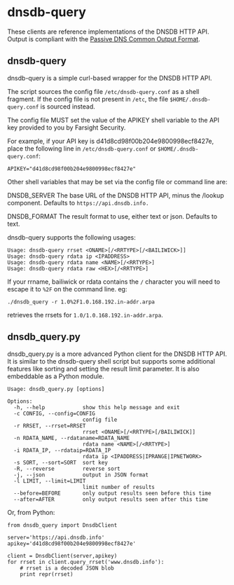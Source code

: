 dnsdb-query
===========

These clients are reference implementations of the DNSDB HTTP API.  Output is
compliant with the [Passive DNS Common Output Format](http://tools.ietf.org/html/draft-dulaunoy-kaplan-passive-dns-cof-01).

dnsdb-query
-----------

dnsdb-query is a simple curl-based wrapper for the DNSDB HTTP API.

The script sources the config file `/etc/dnsdb-query.conf` as a shell fragment.
If the config file is not present in `/etc`, the file `$HOME/.dnsdb-query.conf`
is sourced instead.

The config file MUST set the value of the APIKEY shell variable to the API
key provided to you by Farsight Security.

For example, if your API key is d41d8cd98f00b204e9800998ecf8427e, place the
following line in `/etc/dnsdb-query.conf` or `$HOME/.dnsdb-query.conf`:

```
APIKEY="d41d8cd98f00b204e9800998ecf8427e"
```

Other shell variables that may be set via the config file or command line
are:

DNSDB_SERVER
The base URL of the DNSDB HTTP API, minus the /lookup component. Defaults to
`https://api.dnsdb.info.`

DNSDB_FORMAT
The result format to use, either text or json. Defaults to text.

dnsdb-query supports the following usages:

```
Usage: dnsdb-query rrset <ONAME>[/<RRTYPE>[/<BAILIWICK>]]
Usage: dnsdb-query rdata ip <IPADDRESS>
Usage: dnsdb-query rdata name <NAME>[/<RRTYPE>]
Usage: dnsdb-query rdata raw <HEX>[/<RRTYPE>]
```

If your rrname, bailiwick or rdata contains the `/` character you
will need to escape it to `%2F` on the command line.  eg:

`./dnsdb_query -r 1.0%2F1.0.168.192.in-addr.arpa`
	
retrieves the rrsets for `1.0/1.0.168.192.in-addr.arpa`.

dnsdb_query.py
--------------

dnsdb_query.py is a more advanced Python client for the DNSDB HTTP API. It
is similar to the dnsdb-query shell script but supports some additional
features like sorting and setting the result limit parameter. It is also
embeddable as a Python module.

```
Usage: dnsdb_query.py [options]

Options:
  -h, --help            show this help message and exit
  -c CONFIG, --config=CONFIG
                        config file
  -r RRSET, --rrset=RRSET
                        rrset <ONAME>[/<RRTYPE>[/BAILIWICK]]
  -n RDATA_NAME, --rdataname=RDATA_NAME
                        rdata name <NAME>[/<RRTYPE>]
  -i RDATA_IP, --rdataip=RDATA_IP
                        rdata ip <IPADDRESS|IPRANGE|IPNETWORK>
  -s SORT, --sort=SORT  sort key
  -R, --reverse         reverse sort
  -j, --json            output in JSON format
  -l LIMIT, --limit=LIMIT
                        limit number of results
  --before=BEFORE       only output results seen before this time
  --after=AFTER         only output results seen after this time
```

Or, from Python:

```
from dnsdb_query import DnsdbClient

server='https://api.dnsdb.info'
apikey='d41d8cd98f00b204e9800998ecf8427e'

client = DnsdbClient(server,apikey)
for rrset in client.query_rrset('www.dnsdb.info'):
    # rrset is a decoded JSON blob
    print repr(rrset)
```
